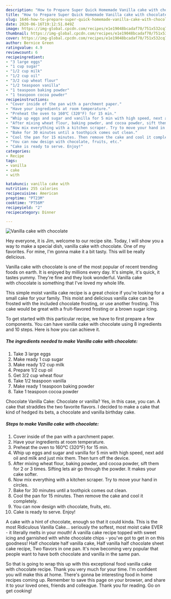 ```yaml
---
description: "How to Prepare Super Quick Homemade Vanilla cake with chocolate"
title: "How to Prepare Super Quick Homemade Vanilla cake with chocolate"
slug: 1646-how-to-prepare-super-quick-homemade-vanilla-cake-with-chocolate
date: 2020-06-16T19:12:51.049Z
image: https://img-global.cpcdn.com/recipes/e1e19048bcadaf70/751x532cq70/vanilla-cake-with-chocolate-recipe-main-photo.jpg
thumbnail: https://img-global.cpcdn.com/recipes/e1e19048bcadaf70/751x532cq70/vanilla-cake-with-chocolate-recipe-main-photo.jpg
cover: https://img-global.cpcdn.com/recipes/e1e19048bcadaf70/751x532cq70/vanilla-cake-with-chocolate-recipe-main-photo.jpg
author: Bernice Green
ratingvalue: 4.9
reviewcount: 6
recipeingredient:
- "3 large eggs"
- "1 cup sugar"
- "1/2 cup milk"
- "1/2 cup oil"
- "3/2 cup wheat flour"
- "1/2 teaspoon vanilla"
- "1 teaspoon baking powder"
- "1 teaspoon cocoa powder"
recipeinstructions:
- "Cover inside of the pan with a parchment paper."
- "Have your ingredients at room temperature."
- "Preheat the oven to 160℃ (320°F) for 15 min."
- "Whip up eggs and sugar and vanilla for 5 min with high speed, next add oil and milk and just mix them. Then turn off the device."
- "After mixing wheat flour, baking powder, and cocoa powder, sift them for 2 or 3 times. Sifting lets air go through the powder. It makes your cake softer."
- "Now mix everything with a kitchen scraper. Try to move your hand in circles."
- "Bake for 30 minutes until a toothpick comes out clean."
- "Cool the pan for 15 minutes. Then remove the cake and cool it completely."
- "You can now design with chocolate, fruits, etc."
- "Cake is ready to serve. Enjoy!"
categories:
- Recipe
tags:
- vanilla
- cake
- with

katakunci: vanilla cake with 
nutrition: 255 calories
recipecuisine: American
preptime: "PT23M"
cooktime: "PT56M"
recipeyield: "2"
recipecategory: Dinner

---
```



![Vanilla cake with chocolate](https://img-global.cpcdn.com/recipes/e1e19048bcadaf70/751x532cq70/vanilla-cake-with-chocolate-recipe-main-photo.jpg)

Hey everyone, it is Jim, welcome to our recipe site. Today, I will show you a way to make a special dish, vanilla cake with chocolate. One of my favorites. For mine, I'm gonna make it a bit tasty. This will be really delicious.

Vanilla cake with chocolate is one of the most popular of recent trending foods on earth. It is enjoyed by millions every day. It's simple, it's quick, it tastes yummy. They're fine and they look wonderful. Vanilla cake with chocolate is something that I've loved my whole life.

This simple moist vanilla cake recipe is a great choice if you&#39;re looking for a small cake for your family. This moist and delicious vanilla cake can be frosted with the included chocolate frosting, or use another frosting. This cake would be great with a fruit-flavored frosting or a brown sugar icing.


To get started with this particular recipe, we have to first prepare a few components. You can have vanilla cake with chocolate using 8 ingredients and 10 steps. Here is how you can achieve it.

<!--inarticleads1-->

##### The ingredients needed to make Vanilla cake with chocolate:

1. Take 3 large eggs
1. Make ready 1 cup sugar
1. Make ready 1/2 cup milk
1. Prepare 1/2 cup oil
1. Get 3/2 cup wheat flour
1. Take 1/2 teaspoon vanilla
1. Make ready 1 teaspoon baking powder
1. Take 1 teaspoon cocoa powder


Chocolate Vanilla Cake: Chocolate or vanilla? Yes, in this case, you can. A cake that straddles the two favorite flavors. I decided to make a cake that kind of hedged its bets, a chocolate and vanilla birthday cake. 

<!--inarticleads2-->

##### Steps to make Vanilla cake with chocolate:

1. Cover inside of the pan with a parchment paper.
1. Have your ingredients at room temperature.
1. Preheat the oven to 160℃ (320°F) for 15 min.
1. Whip up eggs and sugar and vanilla for 5 min with high speed, next add oil and milk and just mix them. Then turn off the device.
1. After mixing wheat flour, baking powder, and cocoa powder, sift them for 2 or 3 times. Sifting lets air go through the powder. It makes your cake softer.
1. Now mix everything with a kitchen scraper. Try to move your hand in circles.
1. Bake for 30 minutes until a toothpick comes out clean.
1. Cool the pan for 15 minutes. Then remove the cake and cool it completely.
1. You can now design with chocolate, fruits, etc.
1. Cake is ready to serve. Enjoy!


A cake with a hint of chocolate, enough so that it could kinda. This is the most Ridiculous Vanilla Cake… seriously the softest, most moist cake EVER - it literally melts in your mouth! A vanilla cake recipe topped with sweet icing and garnished with white chocolate chips - you&#39;ve got to get in on this goodness! Half chocolate half vanilla cake, Half vanilla half chocolate sheet cake recipe, Two flavors in one pan. It&#39;s now becoming very popular that people want to have both chocolate and vanilla in the same pan. 

So that is going to wrap this up with this exceptional food vanilla cake with chocolate recipe. Thank you very much for your time. I'm confident you will make this at home. There's gonna be interesting food in home recipes coming up. Remember to save this page on your browser, and share it to your loved ones, friends and colleague. Thank you for reading. Go on get cooking!
